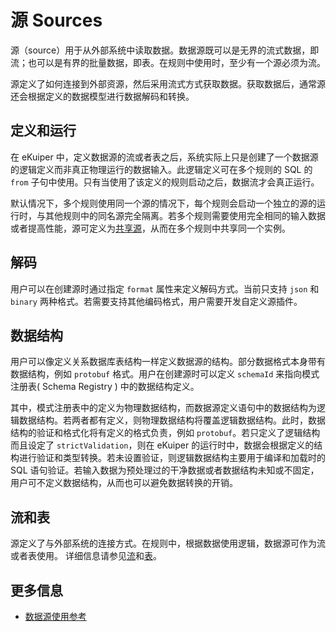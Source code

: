 # 源 Sources

源（source）用于从外部系统中读取数据。数据源既可以是无界的流式数据，即流；也可以是有界的批量数据，即表。在规则中使用时，至少有一个源必须为流。

源定义了如何连接到外部资源，然后采用流式方式获取数据。获取数据后，通常源还会根据定义的数据模型进行数据解码和转换。

## 定义和运行

在 eKuiper 中，定义数据源的流或者表之后，系统实际上只是创建了一个数据源的逻辑定义而非真正物理运行的数据输入。此逻辑定义可在多个规则的 SQL 的 `from` 子句中使用。只有当使用了该定义的规则启动之后，数据流才会真正运行。

默认情况下，多个规则使用同一个源的情况下，每个规则会启动一个独立的源的运行时，与其他规则中的同名源完全隔离。若多个规则需要使用完全相同的输入数据或者提高性能，源可定义为[共享源](../../sqls/streams.md#共享源实例)，从而在多个规则中共享同一个实例。

## 解码

用户可以在创建源时通过指定 `format` 属性来定义解码方式。当前只支持 `json` 和 `binary` 两种格式。若需要支持其他编码格式，用户需要开发自定义源插件。

## 数据结构

用户可以像定义关系数据库表结构一样定义数据源的结构。部分数据格式本身带有数据结构，例如 `protobuf` 格式。用户在创建源时可以定义 `schemaId` 来指向模式注册表( Schema Registry ) 中的数据结构定义。

其中，模式注册表中的定义为物理数据结构，而数据源定义语句中的数据结构为逻辑数据结构。若两者都有定义，则物理数据结构将覆盖逻辑数据结构。此时，数据结构的验证和格式化将有定义的格式负责，例如 `protobuf`。若只定义了逻辑结构而且设定了 `strictValidation`，则在 eKuiper 的运行时中，数据会根据定义的结构进行验证和类型转换。若未设置验证，则逻辑数据结构主要用于编译和加载时的 SQL 语句验证。若输入数据为预处理过的干净数据或者数据结构未知或不固定，用户可不定义数据结构，从而也可以避免数据转换的开销。

## 流和表

源定义了与外部系统的连接方式。在规则中，根据数据使用逻辑，数据源可作为流或者表使用。
详细信息请参见[流](stream.md)和[表](table.md)。

## 更多信息

- [数据源使用参考](../../rules/sources/overview.md)



